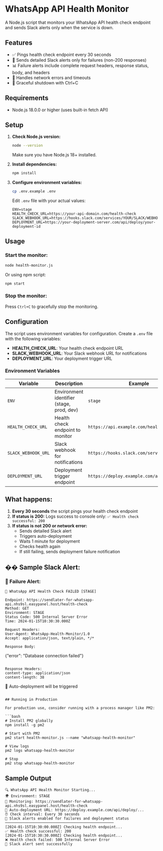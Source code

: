 # WhatsApp API Health Monitor

A Node.js script that monitors your WhatsApp API health check endpoint and sends Slack alerts only when the service is down.

## Features

- ✅ Pings health check endpoint every 30 seconds
- 🚨 Sends detailed Slack alerts only for failures (non-200 responses)
- 📊 Failure alerts include complete request headers, response status, body, and headers
- 🔄 Handles network errors and timeouts
- 🛑 Graceful shutdown with Ctrl+C

## Requirements

- Node.js 18.0.0 or higher (uses built-in fetch API)

## Setup

1. **Check Node.js version:**

   ```bash
   node --version
   ```

   Make sure you have Node.js 18+ installed.

2. **Install dependencies:**

   ```bash
   npm install
   ```

3. **Configure environment variables:**

   ```bash
   cp .env.example .env
   ```

   Edit `.env` file with your actual values:

   ```env
   ENV=stage
   HEALTH_CHECK_URL=https://your-api-domain.com/health-check
   SLACK_WEBHOOK_URL=https://hooks.slack.com/services/YOUR/SLACK/WEBHOOK
   DEPLOYMENT_URL=https://your-deployment-server.com/api/deploy/your-deployment-id
   ```

## Usage

### Start the monitor:

```bash
node health-monitor.js
```

Or using npm script:

```bash
npm start
```

### Stop the monitor:

Press `Ctrl+C` to gracefully stop the monitoring.

## Configuration

The script uses environment variables for configuration. Create a `.env` file with the following variables:

- **HEALTH_CHECK_URL**: Your health check endpoint URL
- **SLACK_WEBHOOK_URL**: Your Slack webhook URL for notifications
- **DEPLOYMENT_URL**: Your deployment trigger URL

### Environment Variables

| Variable            | Description                               | Example                                     |
| ------------------- | ----------------------------------------- | ------------------------------------------- |
| `ENV`               | Environment identifier (stage, prod, dev) | `stage`                                     |
| `HEALTH_CHECK_URL`  | Health check endpoint to monitor          | `https://api.example.com/health`            |
| `SLACK_WEBHOOK_URL` | Slack webhook for notifications           | `https://hooks.slack.com/services/...`      |
| `DEPLOYMENT_URL`    | Deployment trigger endpoint               | `https://deploy.example.com/api/deploy/...` |

## What happens:

1. **Every 30 seconds** the script pings your health check endpoint
2. **If status is 200:** Logs success to console only: `✅ Health check successful: 200`
3. **If status is not 200 or network error:**
   - Sends detailed Slack alert
   - Triggers auto-deployment
   - Waits 1 minute for deployment
   - Checks health again
   - If still failing, sends deployment failure notification

## �� Sample Slack Alert:

### 🚨 Failure Alert:

```
🚨 WhatsApp API Health Check FAILED [STAGE]

Endpoint: https://sendlater-for-whatsapp-api.nhs9sl.easypanel.host/health-check
Method: GET
Environment: STAGE
Status Code: 500 Internal Server Error
Time: 2024-01-15T10:30:30.000Z

Request Headers:
User-Agent: WhatsApp-Health-Monitor/1.0
Accept: application/json, text/plain, */*

Response Body:
```

{"error": "Database connection failed"}

```

Response Headers:
content-type: application/json
content-length: 38
```

🚀 Auto-deployment will be triggered

````

## Running in Production

For production use, consider running with a process manager like PM2:

```bash
# Install PM2 globally
npm install -g pm2

# Start with PM2
pm2 start health-monitor.js --name "whatsapp-health-monitor"

# View logs
pm2 logs whatsapp-health-monitor

# Stop
pm2 stop whatsapp-health-monitor
````

## Sample Output

```
🔍 WhatsApp API Health Monitor Starting...
🌍 Environment: STAGE
📍 Monitoring: https://sendlater-for-whatsapp-api.nhs9sl.easypanel.host/health-check
🚀 Auto-deployment URL: https://deploy.example.com/api/deploy/...
⏰ Check interval: Every 30 seconds
📢 Slack alerts enabled for failures and deployment status
──────────────────────────────────────────────────
[2024-01-15T10:30:00.000Z] Checking health endpoint...
✅ Health check successful: 200
[2024-01-15T10:30:30.000Z] Checking health endpoint...
❌ Health check failed: 500 Internal Server Error
📨 Slack alert sent successfully
```
